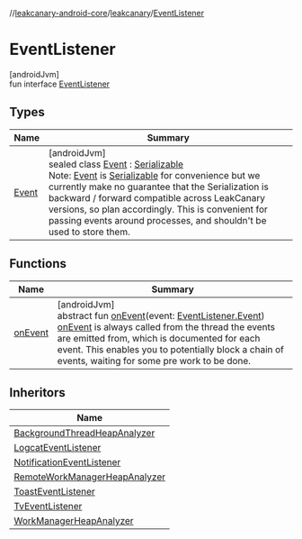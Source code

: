 //[leakcanary-android-core](../../../index.md)/[leakcanary](../index.md)/[EventListener](index.md)

# EventListener

[androidJvm]\
fun interface [EventListener](index.md)

## Types

| Name | Summary |
|---|---|
| [Event](-event/index.md) | [androidJvm]<br>sealed class [Event](-event/index.md) : [Serializable](https://developer.android.com/reference/kotlin/java/io/Serializable.html)<br>Note: [Event](-event/index.md) is [Serializable](https://developer.android.com/reference/kotlin/java/io/Serializable.html) for convenience but we currently make no guarantee that the Serialization is backward / forward compatible across LeakCanary versions, so plan accordingly. This is convenient for passing events around processes, and shouldn't be used to store them. |

## Functions

| Name | Summary |
|---|---|
| [onEvent](on-event.md) | [androidJvm]<br>abstract fun [onEvent](on-event.md)(event: [EventListener.Event](-event/index.md))<br>[onEvent](on-event.md) is always called from the thread the events are emitted from, which is documented for each event. This enables you to potentially block a chain of events, waiting for some pre work to be done. |

## Inheritors

| Name |
|---|
| [BackgroundThreadHeapAnalyzer](../-background-thread-heap-analyzer/index.md) |
| [LogcatEventListener](../-logcat-event-listener/index.md) |
| [NotificationEventListener](../-notification-event-listener/index.md) |
| [RemoteWorkManagerHeapAnalyzer](../-remote-work-manager-heap-analyzer/index.md) |
| [ToastEventListener](../-toast-event-listener/index.md) |
| [TvEventListener](../-tv-event-listener/index.md) |
| [WorkManagerHeapAnalyzer](../-work-manager-heap-analyzer/index.md) |
